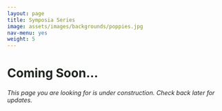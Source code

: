 ```yaml
---
layout: page
title: Symposia Series
image: assets/images/backgrounds/poppies.jpg
nav-menu: yes
weight: 5
---
```


<h1 style="color:#202520">  Coming Soon...</h1>

<h6 style="color:#202520">  This page you are looking for is under construction. Check back later for updates.</h6>